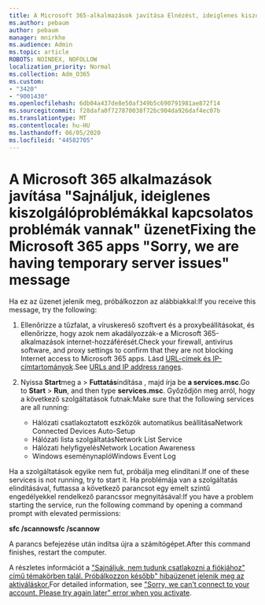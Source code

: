 ```yaml
---
title: A Microsoft 365-alkalmazások javítása Elnézést, ideiglenes kiszolgálói problémáküzenettel állunk
ms.author: pebaum
author: pebaum
manager: mnirkhe
ms.audience: Admin
ms.topic: article
ROBOTS: NOINDEX, NOFOLLOW
localization_priority: Normal
ms.collection: Adm_O365
ms.custom:
- "3420"
- "9001430"
ms.openlocfilehash: 6db04a437de8e50af349b5c690791981ae872f14
ms.sourcegitcommit: f28dafa0f727870038f72bc904da926daf4ec07b
ms.translationtype: MT
ms.contentlocale: hu-HU
ms.lasthandoff: 06/05/2020
ms.locfileid: "44582705"
---
```

# <a name="fixing-the-microsoft-365-apps-sorry-we-are-having-temporary-server-issues-message"></a><span data-ttu-id="6f0b0-102">A Microsoft 365 alkalmazások javítása "Sajnáljuk, ideiglenes kiszolgálóproblémákkal kapcsolatos problémák vannak" üzenet</span><span class="sxs-lookup"><span data-stu-id="6f0b0-102">Fixing the Microsoft 365 apps "Sorry, we are having temporary server issues" message</span></span>

<span data-ttu-id="6f0b0-103">Ha ez az üzenet jelenik meg, próbálkozzon az alábbiakkal:</span><span class="sxs-lookup"><span data-stu-id="6f0b0-103">If you receive this message, try the following:</span></span>

1. <span data-ttu-id="6f0b0-104">Ellenőrizze a tűzfalat, a víruskereső szoftvert és a proxybeállításokat, és ellenőrizze, hogy azok nem akadályozzák-e a Microsoft 365-alkalmazások internet-hozzáférését.</span><span class="sxs-lookup"><span data-stu-id="6f0b0-104">Check your firewall, antivirus software, and proxy settings to confirm that they are not blocking Internet access to Microsoft 365 apps.</span></span> <span data-ttu-id="6f0b0-105">Lásd [URL-címek és IP-címtartományok](https://docs.microsoft.com/office365/enterprise/urls-and-ip-address-ranges).</span><span class="sxs-lookup"><span data-stu-id="6f0b0-105">See [URLs and IP address ranges](https://docs.microsoft.com/office365/enterprise/urls-and-ip-address-ranges).</span></span>

2. <span data-ttu-id="6f0b0-106">Nyissa **Start**meg a  >  **Futtatás**indítása , majd írja be **a services.msc**.</span><span class="sxs-lookup"><span data-stu-id="6f0b0-106">Go to **Start** > **Run**, and then type **services.msc**.</span></span> <span data-ttu-id="6f0b0-107">Győződjön meg arról, hogy a következő szolgáltatások futnak:</span><span class="sxs-lookup"><span data-stu-id="6f0b0-107">Make sure that the following services are all running:</span></span>
    - <span data-ttu-id="6f0b0-108">Hálózati csatlakoztatott eszközök automatikus beállítása</span><span class="sxs-lookup"><span data-stu-id="6f0b0-108">Network Connected Devices Auto-Setup</span></span>
    - <span data-ttu-id="6f0b0-109">Hálózati lista szolgáltatás</span><span class="sxs-lookup"><span data-stu-id="6f0b0-109">Network List Service</span></span>
    - <span data-ttu-id="6f0b0-110">Hálózati helyfigyelés</span><span class="sxs-lookup"><span data-stu-id="6f0b0-110">Network Location Awareness</span></span>
    - <span data-ttu-id="6f0b0-111">Windows eseménynapló</span><span class="sxs-lookup"><span data-stu-id="6f0b0-111">Windows Event Log</span></span>

<span data-ttu-id="6f0b0-112">Ha a szolgáltatások egyike nem fut, próbálja meg elindítani.</span><span class="sxs-lookup"><span data-stu-id="6f0b0-112">If one of these services is not running, try to start it.</span></span> <span data-ttu-id="6f0b0-113">Ha problémája van a szolgáltatás elindításával, futtassa a következő parancsot egy emelt szintű engedélyekkel rendelkező parancssor megnyitásával:</span><span class="sxs-lookup"><span data-stu-id="6f0b0-113">If you have a problem starting the service, run the following command by opening a command prompt with elevated permissions:</span></span>

<span data-ttu-id="6f0b0-114">**sfc /scannow**</span><span class="sxs-lookup"><span data-stu-id="6f0b0-114">**sfc /scannow**</span></span>

<span data-ttu-id="6f0b0-115">A parancs befejezése után indítsa újra a számítógépet.</span><span class="sxs-lookup"><span data-stu-id="6f0b0-115">After this command finishes, restart the computer.</span></span>

<span data-ttu-id="6f0b0-116">A részletes információt a ["Sajnáljuk, nem tudunk csatlakozni a fiókjához" című témakörben talál. Próbálkozzon később" hibaüzenet jelenik meg az aktiváláskor.](https://docs.microsoft.com/office/troubleshoot/activation-installation/issue-when-activate-office-from-office-365)</span><span class="sxs-lookup"><span data-stu-id="6f0b0-116">For detailed information, see ["Sorry, we can't connect to your account. Please try again later" error when you activate](https://docs.microsoft.com/office/troubleshoot/activation-installation/issue-when-activate-office-from-office-365).</span></span>